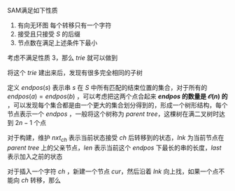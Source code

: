 SAM满足如下性质
1. 有向无环图 每个转移只有一个字符
2. 接受且只接受 $S$  的后缀
3. 节点数在满足上述条件下最小

考虑不满足性质 $3$，那么 $trie$ 就可以做到

将这个 $trie$ 建出来后，发现有很多完全相同的子树

定义 $endpos(s)$ 表示串 $s$ 在 $S$ 中所有匹配的结束位置的集合，对于所有的 $endpos(a)=endpos(b)$ ，可以考虑把这两个点合起来 **$endpos$ 的数量是 $\mathcal{O}(n)$ 的** ，可以发现每个集合都是由一个更大的集合划分得到的，形成一个树形结构，每个节点表示一个 $endpos$ ，一般将这个树称为 $parent\ tree$，这棵树在满二叉树时达到 $2n-1$ 个点

对于构建，维护 $nxt_{ch}$ 表示当前状态接受 $ch$ 后转移到的状态，$lnk$ 为当前节点在 $parent\ tree$ 上的父亲节点，$len$ 表示当前这个 $endpos$ 下最长的串的长度，$last$ 表示加入之前的状态

对于插入一个字符 $ch$ ，新建一个节点 $cur$，然后沿着 $lnk$ 向上找，如果一个点不能向 $ch$ 转移，那么 